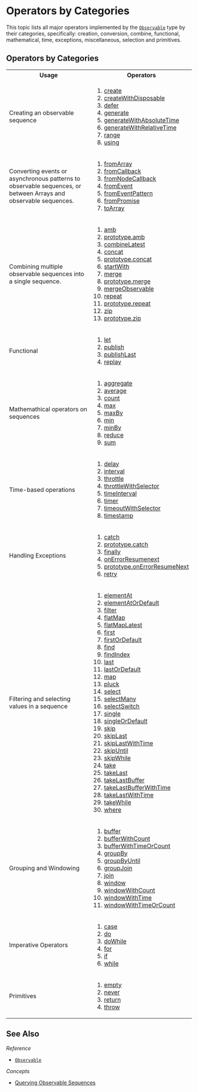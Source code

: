 # Operators by Categories #

This topic lists all major operators implemented by the [`Observable`](https://github.com/Reactive-Extensions/RxJS/blob/master/doc/api/core/observable.md) type by their categories, specifically: creation, conversion, combine, functional, mathematical, time, exceptions, miscellaneous, selection and primitives.

## Operators by Categories ##

<table>

   <th>Usage</th><th>Operators</th>
   <tr>
      <td>Creating an observable sequence</td>
      <td>
      <ol>
      <li><a href="https://github.com/Reactive-Extensions/RxJS/blob/master/doc/api/core/observable.md#rxobservablecreatesubscribe">create</a></li>
      <li><a href="https://github.com/Reactive-Extensions/RxJS/blob/master/doc/api/core/observable.md#rxobservablecreatewithdisposablesubscribe">createWithDisposable</a></li>
      <li><a href="https://github.com/Reactive-Extensions/RxJS/blob/master/doc/api/core/observable.md#rxobservabledeferobservablefactory">defer</a></li>
      <li><a href="https://github.com/Reactive-Extensions/RxJS/blob/master/doc/api/core/observable.md#rxobservablegenerateinitialstate-condition-iterate-resultselector-scheduler">generate</a></li>
      <li><a href="https://github.com/Reactive-Extensions/RxJS/blob/master/doc/api/core/observable.md#rxobservablegeneratewithabsolutetimeinitialstate-condition-iterate-resultselector-timeselector-scheduler">generateWithAbsoluteTime</a></li>
      <li><a href="https://github.com/Reactive-Extensions/RxJS/blob/master/doc/api/core/observable.md#rxobservablegenerateinitialstate-condition-iterate-resultselector-scheduler">generateWithRelativeTime</a></li>
      <li><a href="https://github.com/Reactive-Extensions/RxJS/blob/master/doc/api/core/observable.md#rxobservablerangestart-count-scheduler">range</a></li>
      <li><a href="https://github.com/Reactive-Extensions/RxJS/blob/master/doc/api/core/observable.md#rxobservableusingresourcefactory-observablefactory">using</a></li>
      </ol>
      </td>
   </tr>
   <tr>
      <td>Converting events or asynchronous patterns to observable sequences, or between Arrays and observable sequences.</td>
      <td>
      	<ol>
      	<li><a href="https://github.com/Reactive-Extensions/RxJS/blob/master/doc/api/core/observable.md#rxobservablefromarrayarray-scheduler">fromArray</a></li>
      	<li><a href="https://github.com/Reactive-Extensions/RxJS/blob/master/doc/api/core/observable.md#rxobservablefromcallbackfunc-scheduler-context">fromCallback</a></li>
      	<li><a href="https://github.com/Reactive-Extensions/RxJS/blob/master/doc/api/core/observable.md#rxobservablefromnodecallbackfunc-scheduler-context">fromNodeCallback</a></li>
      	<li><a href="https://github.com/Reactive-Extensions/RxJS/blob/master/doc/api/core/observable.md#rxobservablefromeventelement-eventname">fromEvent</a></li>
      	<li><a href="https://github.com/Reactive-Extensions/RxJS/blob/master/doc/api/core/observable.md#rxobservablefromeventpatternaddhandler-removehandler">fromEventPattern</a></li>
      	<li><a href="https://github.com/Reactive-Extensions/RxJS/blob/master/doc/api/core/observable.md#rxobservablefrompromisepromise">fromPromise</a></li>
      	<li><a href="https://github.com/Reactive-Extensions/RxJS/blob/master/doc/api/core/observable.md#rxobservableprototypetoarray">toArray</a></li>
      	</ol>
      </td>
   </tr>
   <tr>
   <td>
   Combining multiple observable sequences into a single sequence.
   </td>
   <td>
   <ol>
   <li><a href="https://github.com/Reactive-Extensions/RxJS/blob/master/doc/api/core/observable.md#rxobservableambargs">amb</a></li>
   <li><a href="https://github.com/Reactive-Extensions/RxJS/blob/master/doc/api/core/observable.md#rxobservableprototypeambrightsource">prototype.amb</a></li>
   <li><a href="https://github.com/Reactive-Extensions/RxJS/blob/master/doc/api/core/observable.md#rxobservableprototypecombinelatestargs-resultselector">combineLatest</a></li>
   <li><a href="https://github.com/Reactive-Extensions/RxJS/blob/master/doc/api/core/observable.md#rxobservableconcatargs">concat</a></li>
   <li><a href="https://github.com/Reactive-Extensions/RxJS/blob/master/doc/api/core/observable.md#rxobservableprototypeambrightsource">prototype.concat</a></li>
   <li><a href="https://github.com/Reactive-Extensions/RxJS/blob/master/doc/api/core/observable.md#rxobservableprototypestartwithscheduler-args">startWith</a></li>
   <li><a href="https://github.com/Reactive-Extensions/RxJS/blob/master/doc/api/core/observable.md#rxobservablemergescheduler-args">merge</a></li>
   <li><a href="https://github.com/Reactive-Extensions/RxJS/blob/master/doc/api/core/observable.md#rxobservableprototypemergemaxconcurrent--other">prototype.merge</a></li>
   <li><a href="https://github.com/Reactive-Extensions/RxJS/blob/master/doc/api/core/observable.md#rxobservableprototypemergeobservable">mergeObservable</a></li>
   <li><a href="https://github.com/Reactive-Extensions/RxJS/blob/master/doc/api/core/observable.md#rxobservablerepeatvalue-repeatcount-scheduler">repeat</a></li>
   <li><a href="https://github.com/Reactive-Extensions/RxJS/blob/master/doc/api/core/observable.md#rxobservableprototyperepeatrepeatcount">prototype.repeat</a></li>
   <li><a href="https://github.com/Reactive-Extensions/RxJS/blob/master/doc/api/core/observable.m#rxobservableambargs">zip</a></li>
   <li><a href="https://github.com/Reactive-Extensions/RxJS/blob/master/doc/api/core/observable.md#rxobservableprototypezipargs-resultselector">prototype.zip</a></li>
   </ol>
   </td>
   </tr>
   <tr>
   <td>Functional</td>
   <td>
   <ol>
   <li><a href="https://github.com/Reactive-Extensions/RxJS/blob/master/doc/api/core/observable.md#rxobservableprototypeletfunc">let</a></li>
   <li><a href="https://github.com/Reactive-Extensions/RxJS/blob/master/doc/api/core/observable.md#rxobservableprototypepublishselector">publish</a></li>
   <li><a href="https://github.com/Reactive-Extensions/RxJS/blob/master/doc/api/core/observable.md#rxobservableprototypepublishlatestselector">publishLast</a></li>
   <li><a href="https://github.com/Reactive-Extensions/RxJS/blob/master/doc/api/core/observable.md#rxobservableprototypereplayselector-buffersize-window-scheduler">replay</a></li>
   </ol>
   </td>
   </tr>
   <tr>
   <td>Mathemathical operators on sequences</td>
   <td>
   <ol>
   <li><a href="https://github.com/Reactive-Extensions/RxJS/blob/master/doc/api/core/observable.md#rxobservableprototypeaggregateseed-accumulator">aggregate</a></li>
   <li><a href="https://github.com/Reactive-Extensions/RxJS/blob/master/doc/api/core/observable.md#rxobservableprototypeaverageselector">average</a></li>
   <li><a href="https://github.com/Reactive-Extensions/RxJS/blob/master/doc/api/core/observable.md#rxobservableprototypecountpredicate">count</a></li>
   <li><a href="https://github.com/Reactive-Extensions/RxJS/blob/master/doc/api/core/observable.md#rxobservableprototypemaxcomparer">max</a></li>
   <li><a href="https://github.com/Reactive-Extensions/RxJS/blob/master/doc/api/core/observable.md#rxobservableprototypemaxbykeyselector-comparer">maxBy</a></li>
   <li><a href="https://github.com/Reactive-Extensions/RxJS/blob/master/doc/api/core/observable.md#rxobservableprototypemincomparer">min</a></li>
   <li><a href="https://github.com/Reactive-Extensions/RxJS/blob/master/doc/api/core/observable.md#rxobservableprototypeminbykeyselector-comparer">minBy</a></li>
   <li><a href="https://github.com/Reactive-Extensions/RxJS/blob/master/doc/api/core/observable.md#rxobservableprototypereduceaccumulator-seed">reduce</a></li>
   <li><a href="https://github.com/Reactive-Extensions/RxJS/blob/master/doc/api/core/observable.md#rxobservableprototypesumkeyselector-thisarg">sum</a></li>
   </ol>
   </td>
   </tr>
   <tr>
   <td>Time-based operations</td>
   <td>
   <ol>
   <li><a href="https://github.com/Reactive-Extensions/RxJS/blob/master/doc/api/core/observable.md#rxobservableprototypedelayduetime-scheduler">delay</a></li>
   <li><a href="https://github.com/Reactive-Extensions/RxJS/blob/master/doc/api/core/observable.md#rxobservableintervalperiod-scheduler">interval</a></li>
   <li><a href="https://github.com/Reactive-Extensions/RxJS/blob/master/doc/api/core/observable.md#rxobservableprototypethrottleduetime-scheduler">throttle</a></li>
   <li><a href="https://github.com/Reactive-Extensions/RxJS/blob/master/doc/api/core/observable.md#rxobservableprototypethrottlewithselectorthrottleselector">throttleWithSelector</a></li>
   <li><a href="https://github.com/Reactive-Extensions/RxJS/blob/master/doc/api/core/observable.md#rxobservableprototypetimeintervalscheduler">timeInterval</a></li>
   <li><a href="https://github.com/Reactive-Extensions/RxJS/blob/master/doc/api/core/observable.md#rxobservabletimerduetime-period-scheduler">timer</a></li>
   <li><a href="https://github.com/Reactive-Extensions/RxJS/blob/master/doc/api/core/observable.md#rxobservableprototypetimeoutduetime-other-scheduler">timeoutWithSelector</a></li>
   <li><a href="https://github.com/Reactive-Extensions/RxJS/blob/master/doc/api/core/observable.md#rxobservableprototypetimestampscheduler">timestamp</a></li>
   </ol>
   </td>
   </tr>
   <tr>
   <td>Handling Exceptions</td>
   <td>
   <ol>
   <li><a href="https://github.com/Reactive-Extensions/RxJS/blob/master/doc/api/core/observable.md#rxobservablecatchargs">catch</a></li>
   <li><a href="https://github.com/Reactive-Extensions/RxJS/blob/master/doc/api/core/observable.md#rxobservableprototypecatchsecond--handler">prototype.catch</a></li>
   <li><a href="https://github.com/Reactive-Extensions/RxJS/blob/master/doc/api/core/observable.md#rxobservableprototypefinallyaction">finally</a></li>
   <li><a href="https://github.com/Reactive-Extensions/RxJS/blob/master/doc/api/core/observable.md#rxobservableonerrorresumenextargs">onErrorResumenext</a></li>
   <li><a href="https://github.com/Reactive-Extensions/RxJS/blob/master/doc/api/core/observable.md#rxobservableprototypeonerrorresumenextsecond">prototype.onErrorResumeNext</a></li>
   <li><a href="https://github.com/Reactive-Extensions/RxJS/blob/master/doc/api/core/observable.md#rxobservableprototyperetryretrycount">retry</a></li>
   </ol>
   </td>
   </tr>
   <tr>
   <td>Filtering and selecting values in a sequence</td>
   <td>
   <ol>
   <li><a href="https://github.com/Reactive-Extensions/RxJS/blob/master/doc/api/core/observable.md#rxobservableprototypeelementatindex">elementAt</a></li>
   <li><a href="https://github.com/Reactive-Extensions/RxJS/blob/master/doc/api/core/observable.md#rxobservableprototypeelementatordefaultindex-defaultvalue">elementAtOrDefault</a></li>
   <li><a href="https://github.com/Reactive-Extensions/RxJS/blob/master/doc/api/core/observable.md#rxobservableprototypefilterpredicate-thisarg">filter</a></li>
   <li><a href="https://github.com/Reactive-Extensions/RxJS/blob/master/doc/api/core/observable.md#rxobservableprototypeflatmapselector-resultselector">flatMap</a></li>
   <li><a href="https://github.com/Reactive-Extensions/RxJS/blob/master/doc/api/core/observable.md#rxobservableprototypeflatmaplatestselector-thisarg">flatMapLatest</a></li>
   <li><a href="https://github.com/Reactive-Extensions/RxJS/blob/master/doc/api/core/observable.md#rxobservableprototypefirstpredicate-thisarg">first</a></li>
   <li><a href="https://github.com/Reactive-Extensions/RxJS/blob/master/doc/api/core/observable.md#rxobservableprototypefirstordefaultpredicate-defaultvalue-thisarg">firstOrDefault</a></li>
   <li><a href="https://github.com/Reactive-Extensions/RxJS/blob/master/doc/api/core/observable.md#rxobservableprototypefindpredicate-thisarg">find</a></li>
   <li><a href="https://github.com/Reactive-Extensions/RxJS/blob/master/doc/api/core/observable.md#rxobservableprototypefindindexpredicate-thisarg">findIndex</a></li>
   <li><a href="https://github.com/Reactive-Extensions/RxJS/blob/master/doc/api/core/observable.md#rxobservableprototypelastpredicate-thisarg">last</a></li>
   <li><a href="https://github.com/Reactive-Extensions/RxJS/blob/master/doc/api/core/observable.md#rxobservableprototypelastordefaultpredicate-defaultvalue-thisarg">lastOrDefault</a></li>
   <li><a href="https://github.com/Reactive-Extensions/RxJS/blob/master/doc/api/core/observable.md#rxobservableprototypemapselector-thisarg">map</a></li>
   <li><a href="https://github.com/Reactive-Extensions/RxJS/blob/master/doc/api/core/observable.md#rxobservableprototypepluckproperty">pluck</a></li>
   <li><a href="https://github.com/Reactive-Extensions/RxJS/blob/master/doc/api/core/observable.md#rxobservableprototypeselectselector-thisarg">select</a></li>
   <li><a href="https://github.com/Reactive-Extensions/RxJS/blob/master/doc/api/core/observable.md#rxobservableprototypeselectmanyselector-resultselector">selectMany</a></li>
   <li><a href="https://github.com/Reactive-Extensions/RxJS/blob/master/doc/api/core/observable.md#rxobservableprototypeselectswitchselector-thisarg">selectSwitch</a></li>
   <li><a href="https://github.com/Reactive-Extensions/RxJS/blob/master/doc/api/core/observable.md#rxobservableprototypesinglepredicate-thisarg">single</a></li>
   <li><a href="https://github.com/Reactive-Extensions/RxJS/blob/master/doc/api/core/observable.md#rxobservableprototypesingleordefaultpredicate-defaultvalue-thisarg">singleOrDefault</a></li>
   <li><a href="https://github.com/Reactive-Extensions/RxJS/blob/master/doc/api/core/observable.md#rxobservableprototypeskipcount">skip</a></li>
   <li><a href="https://github.com/Reactive-Extensions/RxJS/blob/master/doc/api/core/observable.md#rxobservableprototypeskiplastcount">skipLast</a></li>
   <li><a href="https://github.com/Reactive-Extensions/RxJS/blob/master/doc/api/core/observable.md#rxobservableprototypeskiplastwithtimeduration">skipLastWithTime</a></li>
   <li><a href="https://github.com/Reactive-Extensions/RxJS/blob/master/doc/api/core/observable.md#rxobservableprototypeskipuntilother">skipUntil</a></li>
   <li><a href="https://github.com/Reactive-Extensions/RxJS/blob/master/doc/api/core/observable.md#rxobservableprototypeskipwhilepredicate-thisarg">skipWhile</a></li>
   <li><a href="https://github.com/Reactive-Extensions/RxJS/blob/master/doc/api/core/observable.md#rxobservableprototypetakecount-scheduler">take</a></li>
   <li><a href="https://github.com/Reactive-Extensions/RxJS/blob/master/doc/api/core/observable.md#rxobservableprototypetakelastcount">takeLast</a></li>
   <li><a href="https://github.com/Reactive-Extensions/RxJS/blob/master/doc/api/core/observable.md#rxobservableprototypetakelastbuffercount">takeLastBuffer</a></li>
   <li><a href="https://github.com/Reactive-Extensions/RxJS/blob/master/doc/api/core/observable.md#rxobservableprototypetakelastbufferwithtimeduration-scheduler">takeLastBufferWithTime</a></li>
   <li><a href="https://github.com/Reactive-Extensions/RxJS/blob/master/doc/api/core/observable.md#rxobservableprototypetakelastwithtimeduration-timescheduler-loopscheduler">takeLastWithTime</a></li>
   <li><a href="https://github.com/Reactive-Extensions/RxJS/blob/master/doc/api/core/observable.md#rxobservableprototypetakewhilepredicate-thisarg">takeWhile</a></li>
   <li><a href="https://github.com/Reactive-Extensions/RxJS/blob/master/doc/api/core/observable.md#rxobservableprototypewherepredicate-thisarg">where</a></li>
   </ol>
   </td>
   </tr>
   <tr>
   <td>Grouping and Windowing</td>
   <td>
   <ol>
   <li><a href="https://github.com/Reactive-Extensions/RxJS/blob/master/doc/api/core/observable.md#rxobservableprototypebufferbufferopenings-bufferboundaries-bufferclosingselector">buffer</a></li>
   <li><a href="https://github.com/Reactive-Extensions/RxJS/blob/master/doc/api/core/observable.md#rxobservableprototypebufferwithcountcount-skip">bufferWithCount</a></li>
   <li><a href="https://github.com/Reactive-Extensions/RxJS/blob/master/doc/api/core/observable.md#rxobservableprototypebufferwithtimetimespan-timeshift--scheduler-scheduler">bufferWithTimeOrCount</a></li>
   <li><a href="https://github.com/Reactive-Extensions/RxJS/blob/master/doc/api/core/observable.md#rxobservableprototypegroupbykeyselector-elementselector-keyserializer">groupBy</a></li>
   <li><a href="https://github.com/Reactive-Extensions/RxJS/blob/master/doc/api/core/observable.md#rxobservableprototypegroupbyuntilkeyselector-elementselector-durationselector-keyserializer">groupByUntil</a></li>
   <li><a href="https://github.com/Reactive-Extensions/RxJS/blob/master/doc/api/core/observable.md#rxobservableprototypegroupjoinright-leftdurationselector-rightdurationselector-resultselector">groupJoin</a></li>
   <li><a href="https://github.com/Reactive-Extensions/RxJS/blob/master/doc/api/core/observable.md#rxobservableprototypejoinright-leftdurationselector-rightdurationselector-resultselector">join</a></li>
   <li><a href="https://github.com/Reactive-Extensions/RxJS/blob/master/doc/api/core/observable.md#rxobservableprototypewindowwindowopenings-windowboundaries-windowclosingselector">window</a></li>
   <li><a href="https://github.com/Reactive-Extensions/RxJS/blob/master/doc/api/core/observable.md#rxobservableprototypewindowwithcountcount-skip">windowWithCount</a></li>
   <li><a href="https://github.com/Reactive-Extensions/RxJS/blob/master/doc/api/core/observable.md#rxobservableprototypewindowwithtimetimespan-timeshift--scheduler">windowWithTime</a></li>
   <li><a href="https://github.com/Reactive-Extensions/RxJS/blob/master/doc/api/core/observable.md#rxobservableprototypewindowwithtimeorcounttimespan-count-scheduler">windowWithTimeOrCount</a></li>
   </ol>
   </td>
   </tr>
   <tr>
   <td>Imperative Operators</td>
   <td>
   <ol>
   <li><a href="https://github.com/Reactive-Extensions/RxJS/blob/master/doc/api/core/observable.md#rxobservablecaseselector-sources-elsesourcescheduler">case</a></li>
   <li><a href="https://github.com/Reactive-Extensions/RxJS/blob/master/doc/api/core/observable.md#rxobservableprototypedoobserver--onnext-onerror-oncompleted">do</a></li>
   <li><a href="https://github.com/Reactive-Extensions/RxJS/blob/master/doc/api/core/observable.md#rxobservableprototypedowhilecondition-source">doWhile</a></li>
   <li><a href="https://github.com/Reactive-Extensions/RxJS/blob/master/doc/api/core/observable.md#rxobservableforsources-resultselector">for</a></li>
   <li><a href="https://github.com/Reactive-Extensions/RxJS/blob/master/doc/api/core/observable.md#rxobservableifcondition-thensource-elsesource">if</a></li>
   <li><a href="https://github.com/Reactive-Extensions/RxJS/blob/master/doc/api/core/observable.md#rxobservablewhilecondition-source">while</a></li>
   </ol>
   </td>
   </tr>
   <tr>
   <td>Primitives</td>
   <td>
   <ol>
    <li><a href="https://github.com/Reactive-Extensions/RxJS/blob/master/doc/api/core/observable.md#rxobservableemptyscheduler">empty</a></li>   
    <li><a href="https://github.com/Reactive-Extensions/RxJS/blob/master/doc/api/core/observable.md#rxobservablenever">never</a></li>   
 	<li><a href="https://github.com/Reactive-Extensions/RxJS/blob/master/doc/api/core/observable.md#rxobservablereturnvalue-scheduler">return</a></li>
   <li><a href="https://github.com/Reactive-Extensions/RxJS/blob/master/doc/api/core/observable.md#rxobservablethrowexception-scheduler">throw</a></li> 	
   </ol>
   </td>
   </tr>
</table>

## See Also ##

*Reference*
 - [`Observable`](https://github.com/Reactive-Extensions/RxJS/blob/master/doc/api/core/observable.md)

*Concepts*
- [Querying Observable Sequences](querying.md)